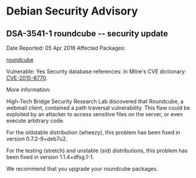 
Debian Security Advisory
========================


DSA-3541-1 roundcube -- security update
---------------------------------------



Date Reported:
05 Apr 2016
Affected Packages:

[roundcube](https://packages.debian.org/src:roundcube)

Vulnerable:
Yes
Security database references:
In Mitre's CVE dictionary: [CVE-2015-8770](https://security-tracker.debian.org/tracker/CVE-2015-8770).  

More information:

High-Tech Bridge Security Research Lab discovered that Roundcube, a
webmail client, contained a path traversal vulnerability. This flaw
could be exploited by an attacker to access sensitive files on the
server, or even execute arbitrary code.


For the oldstable distribution (wheezy), this problem has been fixed
in version 0.7.2-9+deb7u2.


For the testing (stretch) and unstable (sid) distributions, this
problem has been fixed in version 1.1.4+dfsg.1-1.


We recommend that you upgrade your roundcube packages.





